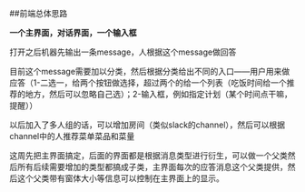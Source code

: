 ##前端总体思路

**一个主界面，对话界面，一个输入框**

打开之后机器先输出一条message，人根据这个message做回答

目前这个message需要加以分类，然后根据分类给出不同的入口——用户用来做应答（1-二选一，给两个按钮做选择，超过两个的给一个列表（吃饭时间给一个推荐的地方，然后可以忽略自己选）；2-输入框，例如指定计划（某个时间点干嘛，提醒））

以后加入了多人组的话，可以增加房间（类似slack的channel），然后可以根据channel中的人推荐菜单菜品和菜量

这周先把主界面搞定，后面的界面都是根据消息类型进行衍生，可以做一个父类然后所有后续需要增加的类型都搞成子类，主界面每次的应答消息这个父类提供，然后这个父类带有窗体大小等信息可以控制在主界面上的显示。